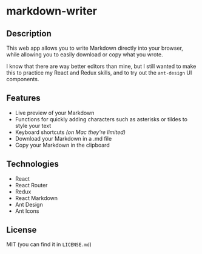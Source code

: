 # markdown-writer

## Description
This web app allows you to write Markdown directly into your browser, while allowing you to easily download or copy what you wrote.

I know that there are way better editors than mine, but I still wanted to make this to practice my React and Redux skills, and to try out the `ant-design` UI components.

## Features
* Live preview of your Markdown
* Functions for quickly adding characters such as asterisks or tildes to style your text
* Keyboard shortcuts *(on Mac they're limited)*
* Download your Markdown in a .md file
* Copy your Markdown in the clipboard

## Technologies
* React
* React Router
* Redux
* React Markdown
* Ant Design
* Ant Icons

## License
MIT (you can find it in `LICENSE.md`)
